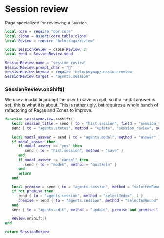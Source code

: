 # Session review

Raga specialized for reviewing a `Session`\.

```lua
local core = require "qor:core"
local clone = assert(core.table.clone)
local Review = require "helm:raga/review"
```

```lua
local SessionReview = clone(Review, 2)
local send = SessionReview.send

SessionReview.name = "session_review"
SessionReview.prompt_char = "💬"
SessionReview.keymap = require "helm:keymap/session-review"
SessionReview.target = "agents.session"
```


### SessionReview\.onShift\(\)

We use a modal to prompt the user to save on quit, so if a modal
answer is set, this is what it is about\. This is rather ugly, but
requires a whole bunch of refactoring of Ragas and Zones to improve\.

```lua
function SessionReview.onShift()
   local session_title = send { to = "hist.session", field = "session_title" }
   send { to = "agents.status", method = "update", "session_review", session_title }

   local modal_answer = send { to = "agents.modal", method = "answer" }
   if modal_answer then
      if modal_answer == "yes" then
         send { to = "hist.session", method = "save" }
      end
      if modal_answer ~= "cancel" then
         send { to = "modeS", method = "quitHelm" }
      end
      return
   end

   local premise = send { to = "agents.session", method = "selectedRound" }
   if not premise then
      send { to = "agents.session", method = "selectIndex", 1 }
      premise = send { to = "agents.session", method = "selectedRound" }
   end
   send { to = "agents.edit", method = "update", premise and premise.title}

   Review.onShift()
end
```

```lua
return SessionReview
```